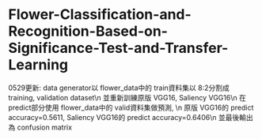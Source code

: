 # Flower-Classification-and-Recognition-Based-on-Significance-Test-and-Transfer-Learning
0529更新:
  data generator以 flower_data中的 train資料集以 8:2分割成 training, validation dataset\n
  並重新訓練原版 VGG16, Saliency VGG16\n
  在 predict部分使用 flower_data中的 valid資料集做預測, \n
  原版 VGG16的 predict accuracy=0.5611, Saliency VGG16的 predict accuracy=0.6406\n
  並最後輸出為 confusion matrix
